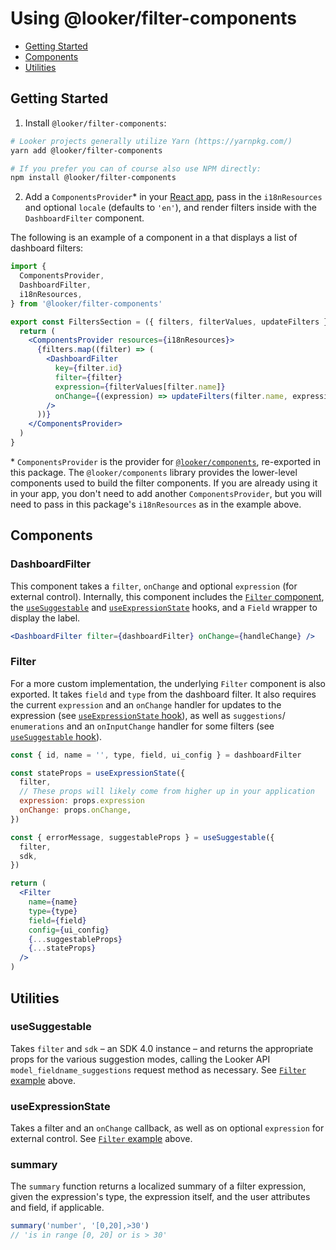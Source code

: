 # Using @looker/filter-components

- [Getting Started](#getting-started)
- [Components](#components)
- [Utilities](#utilities)

## Getting Started

1. Install `@looker/filter-components`:

```bash static
# Looker projects generally utilize Yarn (https://yarnpkg.com/)
yarn add @looker/filter-components

# If you prefer you can of course also use NPM directly:
npm install @looker/filter-components
```

2. Add a `ComponentsProvider`\* in your [React app](https://reactjs.org/docs/getting-started.html), pass in the `i18nResources` and optional `locale` (defaults to `'en'`), and render filters inside with the `DashboardFilter` component.

The following is an example of a component in a that displays a list of dashboard filters:

```jsx
import {
  ComponentsProvider,
  DashboardFilter,
  i18nResources,
} from '@looker/filter-components'

export const FiltersSection = ({ filters, filterValues, updateFilters }) => {
  return (
    <ComponentsProvider resources={i18nResources}>
      {filters.map((filter) => (
        <DashboardFilter
          key={filter.id}
          filter={filter}
          expression={filterValues[filter.name]}
          onChange={(expression) => updateFilters(filter.name, expression)}
        />
      ))}
    </ComponentsProvider>
  )
}
```

\* `ComponentsProvider` is the provider for [`@looker/components`](https://components.looker.com), re-exported in this package. The `@looker/components` library provides the lower-level components used to build the filter components. If you are already using it in your app, you don't need to add another `ComponentsProvider`, but you will need to pass in this package's `i18nResources` as in the example above.

## Components

### DashboardFilter

This component takes a `filter`, `onChange` and optional `expression` (for external control). Internally, this component includes the [`Filter` component](#filter), the [`useSuggestable`](#usesuggestable) and [`useExpressionState`](#useexpressionstate) hooks, and a `Field` wrapper to display the label.

```jsx
<DashboardFilter filter={dashboardFilter} onChange={handleChange} />
```

### Filter

For a more custom implementation, the underlying `Filter` component is also exported. It takes `field` and `type` from the dashboard filter. It also requires the current `expression` and an `onChange` handler for updates to the expression (see [`useExpressionState` hook](#useexpressionstate)), as well as `suggestions`/ `enumerations` and an `onInputChange` handler for some filters (see [`useSuggestable` hook](#usesuggestable)).

```jsx
const { id, name = '', type, field, ui_config } = dashboardFilter

const stateProps = useExpressionState({
  filter,
  // These props will likely come from higher up in your application
  expression: props.expression
  onChange: props.onChange,
})

const { errorMessage, suggestableProps } = useSuggestable({
  filter,
  sdk,
})

return (
  <Filter
    name={name}
    type={type}
    field={field}
    config={ui_config}
    {...suggestableProps}
    {...stateProps}
  />
)
```

## Utilities

### useSuggestable

Takes `filter` and `sdk` – an SDK 4.0 instance – and returns the appropriate props for the various suggestion modes, calling the Looker API `model_fieldname_suggestions` request method as necessary. See [`Filter` example](#filter) above.

### useExpressionState

Takes a filter and an `onChange` callback, as well as on optional `expression` for external control. See [`Filter` example](#filter) above.

### summary

The `summary` function returns a localized summary of a filter expression, given the expression's type, the expression itself, and the user attributes and field, if applicable.

```js
summary('number', '[0,20],>30')
// 'is in range [0, 20] or is > 30'
```
